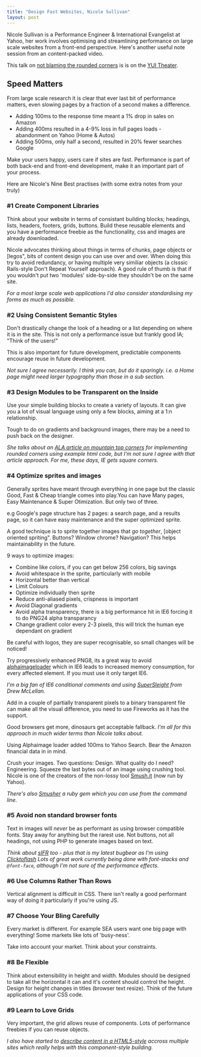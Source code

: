 ```yaml
---
title: "Design Fast Websites, Nicole Sullivan"
layout: post
---
```


Nicole Sullivan is a Performance Engineer & International Evangelist at Yahoo, her work involves optimising and streamlining performance on large scale websites from a front-end perspective. Here's another useful note session from an content-packed video.

This talk on [not blaming the rounded corners](http://www.stubbornella.org/content/2008/12/28/design-fast-websites-rounded-corners-yui-theater/) is is on the [YUI Theater](http://video.yahoo.com/watch/4156174/11192533?v=4156174).

## Speed Matters

From large scale research it is clear that ever last bit of performance matters, even slowing pages by a fraction of a second makes a difference.

* Adding 100ms to the response time meant a 1% drop in sales on Amazon
* Adding 400ms resulted in a 4-9% loss in full pages loads - abandonment on Yahoo (Home & Autos)
* Adding 500ms, only half a second, resulted in 20% fewer searches Google

Make your users happy, users care if sites are fast. Performance is part of both back-end and front-end development, make it an important part of your process.

Here are Nicole's Nine Best practises (with some extra notes from your truly)

### #1 Create Component Libraries

Think about your website in terms of consistant building blocks; headings, lists, headers, footers, grids, buttons. Build these reusable elements and you have a performance freebie as the functionality, css and images are already downloaded.

Nicole advocates thinking about things in terms of chunks, page objects or [legos", bits of content design you can use over and over. When doing this try to avoid redundancy, or having multiple very similiar objects (a clsssic Rails-style Don't Repeat Yourself approach). A good rule of thumb is that if you wouldn't put two 'modules' side-by-side they shouldn't be on the same site.

_For a most large scale web applications I'd also consider standardising my forms as much as possible._

### #2 Using Consistent Semantic Styles

Don't drastically change the look of a heading or a list depending on where it is in the site. This is not only a performance issue but frankly good IA; "Think of the users!"

This is also important for future development, predictable components encourage reuse in future development.

_Not sure I agree necessarily. I think you can, but do it sparingly. i.e. a Home page might need larger typography than those in a sub section._

### #3 Design Modules to be Transparent on the Inside

Use your simple building blocks to create a variety of layouts. It can give you a lot of visual language using only a few blocks, aiming at a 1:n relationship.

Tough to do on gradients and background images, there may be a need to push back on the designer.

_She talks about an [ALA article on mountain top corners](http://www.alistapart.com/articles/mountaintop/) for implementing rounded corners using example html code, but I'm not sure I agree with that article approach. For me, these days, IE gets square corners._

### #4 Optimize sprites and images

Generally sprites have meant through everything in one page but the classic Good, Fast & Cheap triangle comes into play.You can have Many pages, Easy Maintenance & Super Otimization. But only two of three.

e.g Google's page structure has 2 pages: a search page, and a results page, so it can have easy maintenance and the super optimized sprite.

A good technique is to sprite together images that _go together_, [object oriented spriting". Buttons? Window chrome? Navigation? This helps maintainability in the future.

9 ways to optimize images:

* Combine like colors, if you can get below 256 colors, big savings
* Avoid whitespace in the sprite, particularly with mobile
* Horizontal better than vertical
* Limit Colours
* Optimize individually then sprite
* Reduce anti-aliased pixels, crispness is important
* Avoid Diagonal gradients
* Avoid alpha transparency, there is a big performance hit in IE6 forcing it to do PNG24 alpha transparancy
* Change gradient color every 2-3 pixels, this will trick the human eye dependant on gradient

Be careful with logos, they are super recognisable, so small changes will be noticed!

Try progressively enhanced PNG8, its a great way to avoid [alphaimageloader](http://www.alistapart.com/articles/pngopacity/) which in IE6 leads to increased memory consumption, for every affected element. If you must use it only target IE6.

_I'm a big fan of IE6 conditional comments and using [SuperSleight](http://24ways.org/2007/supersleight-transparent-png-in-ie6) from Drew McLellan._

Add in a couple of partially transparent pixels to a binary transparent file can make all the visual difference, you need to use Fireworks as it has the support.

Good browsers get more, dinosaurs get acceptable fallback. _I'm all for this approach in much wider terms than Nicole talks about._

Using Alphaimage loader added 100ms to Yahoo Search. Bear the Amazon financial data in in mind.

Crush your images. Two questions: Design. What quality do I need? Engineering. Squeeze the last bytes out of an image using crushing tool. Nicole is one of the creators of the non-lossy tool [Smush.it](http://smush.it) (now run by Yahoo).

_There's also [Smusher](http://github.com/grosser/smusher/tree/master) a ruby gem which you can use from the command line._

### #5 Avoid non standard browser fonts

Text in images will *never* be as performant as using browser compatible fonts. Stay away for anything but the rarest use. Not buttons, not all headings, not using PHP to generate images based on text.

_Think about [sIFR](http://wiki.novemberborn.net/sifr3/) too - plus that is my latest bugbear as I'm using [Clicktoflash](http://github.com/rentzsch/clicktoflash/tree/master.) Lots of great work currently being done with font-stacks and `@font-face`, although I'm not sure of the performance effects._

### #6 Use Columns Rather Than Rows

Vertical alignment is difficult in CSS. There isn't really a good performant way of doing it particularly if you're using JS.

### #7 Choose Your Bling Carefully

Every market is different. For example SEA users want one big page with everything! Some markets like lots of 'busy-ness'.

Take into account your market. Think about your constraints.

### #8 Be Flexible

Think about extensibility in height and width. Modules should be designed to take all the horizontal it can and it's content should control the height. Design for height changes in titles (browser text resize). Think of the future applications of your CSS code.

### #9 Learn to Love Grids

Very important, the grid allows reuse of components. Lots of performance freebies if you can reuse objects.

_I also have started to [describe content in a HTML5-style](http://mezzoblue.com/archives/2009/04/20/switched/) accross multiple sites which really helps with this component-style building._